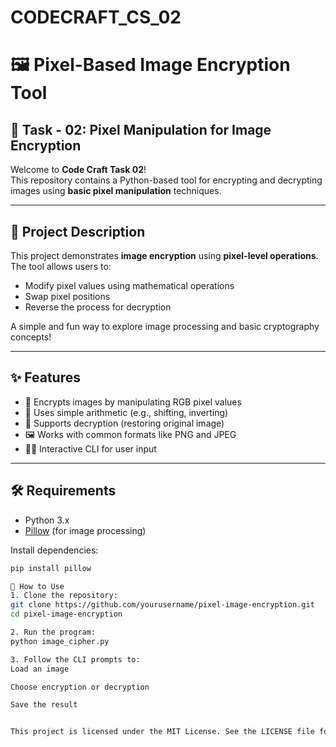# CODECRAFT_CS_02

# 🖼️ Pixel-Based Image Encryption Tool

## 🔐 Task - 02: Pixel Manipulation for Image Encryption

Welcome to **Code Craft Task 02**!  
This repository contains a Python-based tool for encrypting and decrypting images using **basic pixel manipulation** techniques.

---

## 🧩 Project Description

This project demonstrates **image encryption** using **pixel-level operations**. The tool allows users to:
- Modify pixel values using mathematical operations
- Swap pixel positions
- Reverse the process for decryption

A simple and fun way to explore image processing and basic cryptography concepts!

---

## ✨ Features

- 🔄 Encrypts images by manipulating RGB pixel values
- 🧮 Uses simple arithmetic (e.g., shifting, inverting)
- 🔁 Supports decryption (restoring original image)
- 🖼️ Works with common formats like PNG and JPEG
- 🧑‍💻 Interactive CLI for user input

---

## 🛠️ Requirements

- Python 3.x
- [Pillow](https://pypi.org/project/Pillow/) (for image processing)

Install dependencies:
```bash
pip install pillow

🚀 How to Use
1. Clone the repository:
git clone https://github.com/yourusername/pixel-image-encryption.git
cd pixel-image-encryption

2. Run the program:
python image_cipher.py

3. Follow the CLI prompts to:
Load an image

Choose encryption or decryption

Save the result


This project is licensed under the MIT License. See the LICENSE file for details.
